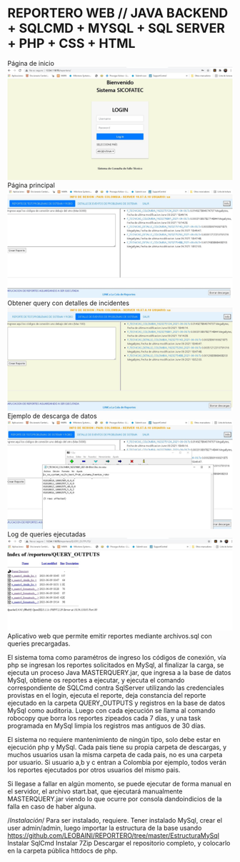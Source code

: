 # REPORTERO WEB // JAVA BACKEND + SQLCMD + MYSQL + SQL SERVER + PHP + CSS + HTML
Página de inicio
![Login](https://github.com/LEOBAINI/REPORTERO/blob/master/images/IMG_login.JPG)
Página principal
![Login](https://github.com/LEOBAINI/REPORTERO/blob/master/images/principal.JPG)
Obtener query con detalles de incidentes
![Login](https://github.com/LEOBAINI/REPORTERO/blob/master/images/detalle.JPG)
Ejemplo de descarga de datos
![Login](https://github.com/LEOBAINI/REPORTERO/blob/master/images/datos_preview.JPG)
Log de queries ejecutadas
![Login](https://github.com/LEOBAINI/REPORTERO/blob/master/images/query_historicas.JPG)
Aplicativo web que permite emitir reportes mediante archivos.sql con queries precargadas.

El sistema toma como paramétros de ingreso los códigos de conexión, vía php se ingresan los reportes solicitados en MySql, al finalizar la carga, se ejecuta un proceso
Java MASTERQUERY.jar, que ingresa a la base de datos MySql, obtiene os reportes a ejecutar, y ejecuta el comando correspondiente de SQLCmd contra SqlServer
utilizando las credenciales provistas en el login, ejecuta el reporte, deja constancia del reporte ejecutado en la carpeta QUERY_OUTPUTS y registros en la base de datos MySql
como auditoria.
Luego con cada ejecución se llama al comando robocopy que borra los reportes zipeados cada 7 días, y una task programada en MySql limpia los registros mas antiguos de 30 días.

El sistema no requiere mantenimiento de ningún tipo, solo debe estar en ejecución php y MySql.
Cada pais tiene su propia carpeta de descargas, y muchos usuarios usan la misma carpeta de cada pais, no es una carpeta por usuario.
Si usuario a,b y c entran a Colombia por ejemplo, todos verán los reportes ejecutados por otros usuarios del mismo pais.

Si llegase a fallar en algún momento, se puede ejecutar de forma manual en el servidor, el archivo start.bat, que ejecutará manualmente MASTERQUERY.jar viendo lo que ocurre por consola
dandoindicios de la falla en caso de haber alguna.



/*Instalación*/
Para ser instalado, requiere.
Tener instalado MySql, crear el user admin/admin, luego importar la estructura de la base usando https://github.com/LEOBAINI/REPORTERO/tree/master/EstructuraMySql
Instalar SqlCmd
Instalar 7Zip
Descargar el repositorio completo, y colocarlo en la carpeta pública httdocs de php.

